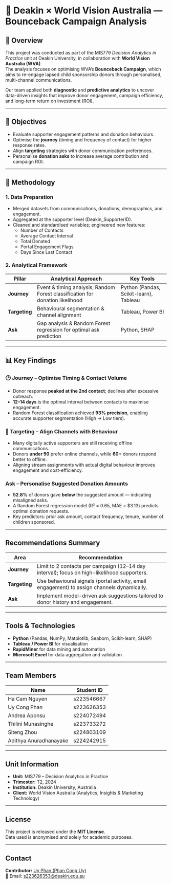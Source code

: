 # 🎯 Deakin × World Vision Australia — Bounceback Campaign Analysis

## 📘 Overview
This project was conducted as part of the MIS779 *Decision Analytics in Practice* unit at Deakin University, in collaboration with **World Vision Australia (WVA)**.  
The analysis focuses on optimising WVA’s **Bounceback Campaign**, which aims to re-engage lapsed child sponsorship donors through personalised, multi-channel communications.

Our team applied both **diagnostic** and **predictive analytics** to uncover data-driven insights that improve donor engagement, campaign efficiency, and long-term return on investment (ROI).

---

## 🎯 Objectives
- Evaluate supporter engagement patterns and donation behaviours.
- Optimise the **journey** (timing and frequency of contact) for higher response rates.
- Align **targeting** strategies with donor communication preferences.
- Personalise **donation asks** to increase average contribution and campaign ROI.

---

## 🧩 Methodology

### 1. Data Preparation
- Merged datasets from communications, donations, demographics, and engagement.
- Aggregated at the supporter level (Deakin_SupporterID).
- Cleaned and standardised variables; engineered new features:
  - Number of Contacts  
  - Average Contact Interval  
  - Total Donated  
  - Portal Engagement Flags  
  - Days Since Last Contact  

### 2. Analytical Framework
| Pillar | Analytical Approach | Key Tools |
|--------|---------------------|------------|
| **Journey** | Event & timing analysis; Random Forest classification for donation likelihood | Python (Pandas, Scikit-learn), Tableau |
| **Targeting** | Behavioural segmentation & channel alignment | Tableau, Power BI |
| **Ask** | Gap analysis & Random Forest regression for optimal ask prediction | Python, SHAP |

---

## 📊 Key Findings

### 🕒 Journey – Optimise Timing & Contact Volume
- Donor response **peaked at the 2nd contact**; declines after excessive outreach.  
- **12–14 days** is the optimal interval between contacts to maximise engagement.  
- Random Forest classification achieved **93% precision**, enabling accurate supporter segmentation (High → Low tiers).

### 🎯 Targeting – Align Channels with Behaviour
- Many digitally active supporters are still receiving offline communications.  
- Donors **under 50** prefer online channels, while **60+** donors respond better to offline.  
- Aligning stream assignments with actual digital behaviour improves engagement and cost-efficiency.

###  Ask – Personalise Suggested Donation Amounts
- **52.8%** of donors gave **below** the suggested amount — indicating misaligned asks.  
- A Random Forest regression model (R² = 0.65, MAE = \$3.13) predicts optimal donation requests.  
- Key predictors: prior ask amount, contact frequency, tenure, number of children sponsored.

---

##  Recommendations Summary
| Area | Recommendation |
|-------|----------------|
| **Journey** | Limit to 2 contacts per campaign (12–14 day interval); focus on high-likelihood supporters. |
| **Targeting** | Use behavioural signals (portal activity, email engagement) to assign channels dynamically. |
| **Ask** | Implement model-driven ask suggestions tailored to donor history and engagement. |

---

##  Tools & Technologies
- **Python** (Pandas, NumPy, Matplotlib, Seaborn, Scikit-learn, SHAP)  
- **Tableau / Power BI** for visualisation  
- **RapidMiner** for data mining and automation  
- **Microsoft Excel** for data aggregation and validation  

---

##  Team Members
| Name | Student ID |
|------|-------------|
| Ha Cam Nguyen | s223546667 |
| Uy Cong Phan | s223626353 |
| Andrea Aponsu | s224072494 |
| Thilini Munasinghe | s223733272 |
| Siteng Zhou | s224803109 |
| Adithya Anuradhanayake | s224242915 |

---

##  Unit Information
- **Unit:** MIS779 – Decision Analytics in Practice  
- **Trimester:** T2, 2024  
- **Institution:** Deakin University, Australia  
- **Client:** World Vision Australia (Analytics, Insights & Marketing Technology)

---

##  License
This project is released under the **MIT License**.  
Data used is anonymised and solely for academic purposes.

---

##  Contact
**Contributor:** [Uy Phan (Phan Cong Uy)](https://www.linkedin.com/in/phan-cong-uy-b0ab60124/)  
📧 Email: s223626353@deakin.edu.au  
